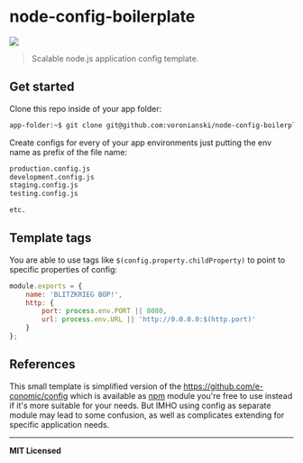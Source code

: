 # node-config-boilerplate

![](http://img.shields.io/github/tag/voronianski/node-config-boilerplate.svg?style=flat)

> Scalable node.js application config template.

## Get started

Clone this repo inside of your app folder:

```bash
app-folder:~$ git clone git@github.com:voronianski/node-config-boilerplate.git config
```

Create configs for every of your app environments just putting the env name as prefix of the file name:

```bash
production.config.js
development.config.js
staging.config.js
testing.config.js

etc.
```

## Template tags

You are able to use tags like `$(config.property.childProperty)` to point to specific properties of config:

```javascript
module.exports = {
    name: 'BLITZKRIEG BOP!',
    http: {
        port: process.env.PORT || 8080,
        url: process.env.URL || 'http://0.0.0.0:$(http.port)'
    }
};
```

## References

This small template is simplified version of the https://github.com/e-conomic/config which is available as [npm](https://www.npmjs.org/package/cnf) module you're free to use instead if it's more suitable for your needs. But IMHO using config as separate module may lead to some confusion, as well as complicates extending for specific application needs.

---

**MIT Licensed**